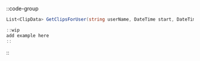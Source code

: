 ::code-group
  ```csharp [Method]
  List<ClipData> GetClipsForUser(string userName, DateTime start, DateTime end, int count);
  ```
  ```csharp [Example]
  ::wip
  add example here
  ::
  ```
::